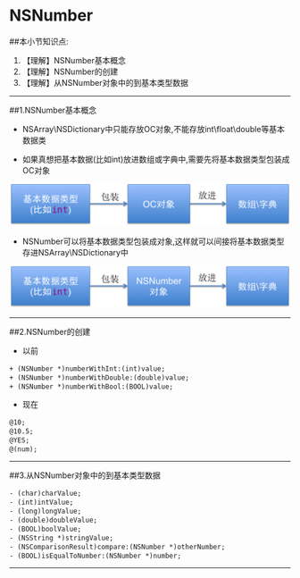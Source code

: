 # NSNumber
##本小节知识点:
1. 【理解】NSNumber基本概念
2. 【理解】NSNumber的创建
3. 【理解】从NSNumber对象中的到基本类型数据

---

##1.NSNumber基本概念
- NSArray\NSDictionary中只能存放OC对象,不能存放int\float\double等基本数据类

- 如果真想把基本数据(比如int)放进数组或字典中,需要先将基本数据类型包装成OC对象

![](../images/oc/nsnumber1.png)
- NSNumber可以将基本数据类型包装成对象,这样就可以间接将基本数据类型存进NSArray\NSDictionary中

![](../images/oc/nsnumber2.png)

---

##2.NSNumber的创建
- 以前

```objc
+ (NSNumber *)numberWithInt:(int)value;
+ (NSNumber *)numberWithDouble:(double)value;
+ (NSNumber *)numberWithBool:(BOOL)value;
```

- 现在
```objc
@10;
@10.5;
@YES;
@(num);
```

---

##3.从NSNumber对象中的到基本类型数据
```objc
- (char)charValue;
- (int)intValue;
- (long)longValue;
- (double)doubleValue;
- (BOOL)boolValue;
- (NSString *)stringValue;
- (NSComparisonResult)compare:(NSNumber *)otherNumber;
- (BOOL)isEqualToNumber:(NSNumber *)number;
```

---



